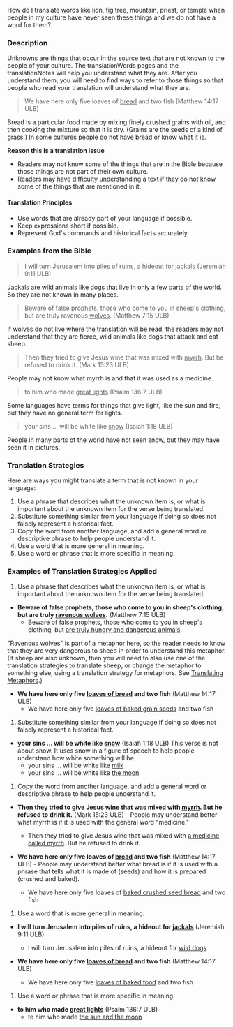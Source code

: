 
How do I translate words like lion, fig tree, mountain, priest, or temple when people in my culture have never seen these things and we do not have a word for them?

### Description

Unknowns are things that occur in the source text that are not known to the people of your culture. The translationWords pages and the translationNotes will help you understand what they are. After you understand them, you will need to find ways to refer to those things so that people who read your translation will understand what they are.
>We have here only five loaves of <u>bread</u> and two fish (Matthew 14:17 ULB)

Bread is a particular food made by mixing finely crushed grains with oil, and then cooking the mixture so that it is dry. (Grains are the seeds of a kind of grass.) In some cultures people do not have bread or know what it is.

**Reason this is a translation issue**

* Readers may not know some of the things that are in the Bible because those things are not part of their own culture.
* Readers may have difficulty understanding a text if they do not know some of the things that are mentioned in it.

#### Translation Principles

* Use words that are already part of your language if possible.
* Keep expressions short if possible.
* Represent God's commands and historical facts accurately.

### Examples from the Bible

>I will turn Jerusalem into piles of ruins, a hideout for <u>jackals</u> (Jeremiah 9:11 ULB)

Jackals are wild animals like dogs that live in only a few parts of the world.  So they are not known in many places.
>Beware of false prophets, those who come to you in sheep's clothing, but are truly ravenous <u>wolves</u>. (Matthew 7:15 ULB)

If wolves do not live where the translation will be read, the readers may not understand that they are fierce, wild animals like dogs that attack and eat sheep.
>Then they tried to give Jesus wine that was mixed with <u>myrrh</u>. But he refused to drink it. (Mark 15:23 ULB)

People may not know what myrrh is and that it was used as a medicine.
>to him who made <u>great lights</u> (Psalm 136:7 ULB)

Some languages have terms for things that give light, like the sun and fire, but they have no general term for lights.
>your sins ... will be white like <u>snow</u> (Isaiah 1:18 ULB)

People in many parts of the world have not seen snow, but they may have seen it in pictures.

### Translation Strategies

Here are ways you might translate a term that is not known in your language:

1. Use a phrase that describes what the unknown item is, or what is important about the unknown item for the verse being translated.
1. Substitute something similar from your language if doing so does not falsely represent a historical fact.
1. Copy the word from another language, and add a general word or descriptive phrase to help people understand it.
1. Use a word that is more general in meaning.
1. Use a word or phrase that is more specific in meaning.

### Examples of Translation Strategies Applied

1. Use a phrase that describes what the unknown item is, or what is important about the unknown item for the verse being translated.

  * **Beware of false prophets, those who come to you in sheep's clothing, but are truly <u>ravenous wolves</u>.** (Matthew 7:15 ULB)
      * Beware of false prophets, those who come to you in sheep's clothing, but <u>are truly hungry and dangerous animals</u>.

"Ravenous wolves" is part of a metaphor here, so the reader needs to know that they are very dangerous to sheep in order to understand this metaphor. (If sheep are also unknown, then you will need to also use one of the translation strategies to translate sheep, or change the metaphor to something else, using a translation strategy for metaphors. See [Translating Metaphors](../figs-metaphor/01.md).)

  * **We have here only five <u>loaves of bread</u> and two fish** (Matthew 14:17 ULB)
      * We have here only five <u>loaves of baked grain seeds</u> and two fish

1. Substitute something similar from your language if doing so does not falsely represent a historical fact.

  * **your sins ... will be white like <u>snow</u>** (Isaiah 1:18 ULB) This verse is not about snow. It uses snow in a figure of speech to help people understand how white something will be.
      * your sins ... will be white like <u>milk</u>
      * your sins ... will be white like <u>the moon</u>

1. Copy the word from another language, and add a general word or descriptive phrase to help people understand it.

  * **Then they tried to give Jesus wine that was mixed with <u>myrrh</u>. But he refused to drink it.** (Mark 15:23 ULB) - People may understand better what myrrh is if it is used with the general word "medicine."
      * Then they tried to give Jesus wine that was mixed with <u>a medicine called myrrh</u>. But he refused to drink it.

  * **We have here only five loaves of <u>bread</u> and two fish** (Matthew 14:17 ULB) - People may understand better what bread is if it is used with a phrase that tells what it is made of (seeds) and how it is prepared (crushed and baked).
      * We have here only five loaves of <u>baked crushed seed bread</u> and two fish

1. Use a word that is more general in meaning.

  * **I will turn Jerusalem into piles of ruins, a hideout for <u>jackals</u>** (Jeremiah 9:11 ULB)
      * I will turn Jerusalem into piles of ruins, a hideout for <u>wild dogs</u>

  * **We have here only five <u>loaves of bread</u> and two fish** (Matthew 14:17 ULB)
      * We have here only five <u>loaves of baked food</u> and two fish

1. Use a word or phrase that is more specific in meaning.

  * **to him who made <u>great lights</u>** (Psalm 136:7 ULB)
      * to him who made <u>the sun and the moon</u>

